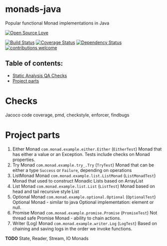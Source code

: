 # monads-java

Popular functional Monad implementations in Java

[![Open Source Love](https://badges.frapsoft.com/os/v2/open-source.svg?v=103)](https://github.com/ellerbrock/open-source-badge/)    

[![Build Status](https://travis-ci.org/Iurii-Dziuban/monads-java.svg?branch=master)](https://travis-ci.org/Iurii-Dziuban/monads-java)
[![Coverage Status](https://coveralls.io/repos/github/Iurii-Dziuban/monads-java/badge.svg?branch=master)](https://coveralls.io/github/Iurii-Dziuban/monads-java?branch=master)
[![Dependency Status](https://www.versioneye.com/user/projects/5a11b2930fb24f2a317170a9/badge.svg?style=flat-square)](https://www.versioneye.com/user/projects/5a11b2930fb24f2a317170a9)
[![contributions welcome](https://img.shields.io/badge/contributions-welcome-brightgreen.svg?style=flat)](https://github.com/Iurii-Dziuban/monads-java/issues)

## Table of contents:
 * [Static Analysis QA Checks](#checks)
 * [Project parts](#project-parts)

# Checks

Jacoco code coverage, pmd, checkstyle, enforcer, findbugs

# Project parts

1) Either Monad `com.monad.example.either.Either` (`EitherTest`) 
Monad that has either a value or an Exception. Tests include checks on Monad properties.
2) Try Monad `com.monad.example.try_.Try` (`TryTest`)
Monad that can be either a type `Success` or `Failure`, depending on operations
3) ListMonad Monad `com.monad.example.list.ListMonad` (`ListMonadTest`)
Monad that used to construct Monadic Lists based on ArrayList
4) List Monad `com.monad.example.list.List` (`ListTest`)
Monad based on head and tail recursive style List
5) Optional Monad `com.monad.example.optional.Optional` (`OptionalTest`)
Optional Monad - similar to java Optional implementation: element or null.
6) Promise Monad `com.monad.example.promise.Promise` (`PromiseTest`)
Not thread safe Promise Monad - ability to chain actions.
7) Writer (Log) Monad `com.monad.example.writer.Log` (`LogTest`)
Based on chaining and saving logs in the order we invoke functions.

**TODO** State, Reader, Stream, IO Monads
